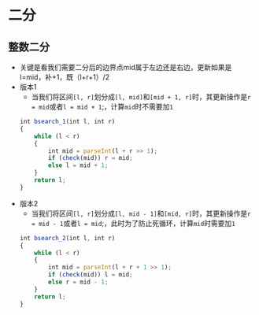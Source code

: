 # 二分
## 整数二分
- 关键是看我们需要二分后的边界点mid属于左边还是右边，更新如果是l=mid，补+1，既（l+r+1）/2
- 版本1
    - 当我们将区间`[l, r]`划分成`[l, mid]`和`[mid + 1, r]`时，其更新操作是`r = mid`或者`l = mid + 1`;，计算`mid`时不需要加`1`
    ```js
    int bsearch_1(int l, int r)
    {
        while (l < r)
        {
            int mid = parseInt(l + r >> 1);
            if (check(mid)) r = mid;
            else l = mid + 1;
        }
        return l;
    }
    ```
- 版本2
    - 当我们将区间`[l, r]`划分成`[l, mid - 1]`和`[mid, r]`时，其更新操作是`r = mid - 1`或者`l = mid`;，此时为了防止死循环，计算`mid`时需要加`1`
    ```js
    int bsearch_2(int l, int r)
    {
        while (l < r)
        {
            int mid = parseInt(l + r + 1 >> 1);
            if (check(mid)) l = mid;
            else r = mid - 1;
        }
        return l;
    }
    ```